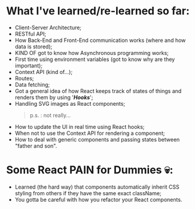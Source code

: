 # What I've learned/re-learned so far:
- Client-Server Architecture;
- RESTful API;
- How Back-End and Front-End communication works (where and how data is stored);
- KIND OF got to know how Asynchronous programming works;
- First time using environment variables (got to know why are they important);
- Context API (kind of...);
- Routes;
- Data fetching;
- Got a general idea of how React keeps track of states of things and renders them by using '**_Hooks_**';
- Handling SVG images as React components;
    > p.s. : not really...
- How to update the UI in real time using React hooks;
- When not to use the Context API for rendering a component;
- How to deal with generic components and passing states between "father and son".

# Some React PAIN for Dummies 💀:
- Learned (the hard way) that components automatically inherit CSS styling from others if they have the same exact className;
- You gotta be careful with how you refactor your React components.